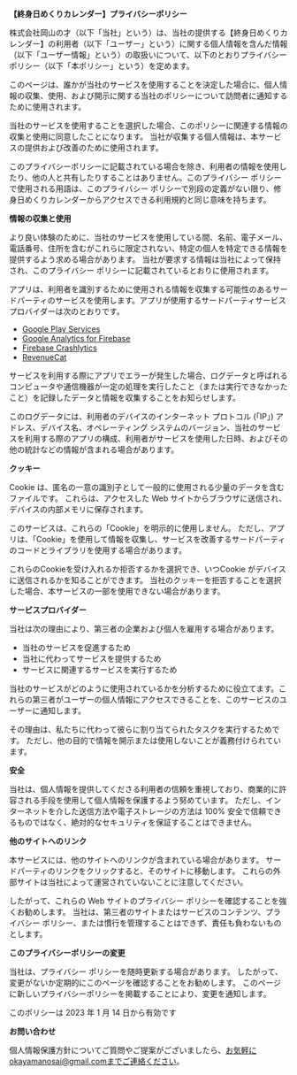 **【終身日めくりカレンダー】プライバシーポリシー**

株式会社岡山の才（以下「当社」という）は、当社の提供する【終身日めくりカレンダー】の利用者（以下「ユーザー」という）に関する個人情報を含んだ情報（以下「ユーザー情報」という）の取扱いについて、以下のとおりプライバシーポリシー（以下「本ポリシー」という）を定めます。

このページは、誰かが当社のサービスを使用することを決定した場合に、個人情報の収集、使用、および開示に関する当社のポリシーについて訪問者に通知するために使用されます。

当社のサービスを使用することを選択した場合、このポリシーに関連する情報の収集と使用に同意したことになります。 当社が収集する個人情報は、本サービスの提供および改善のために使用されます。

このプライバシーポリシーに記載されている場合を除き、利用者の情報を使用したり、他の人と共有したりすることはありません。このプライバシー ポリシーで使用される用語は、このプライバシー ポリシーで別段の定義がない限り、修身日めくりカレンダーからアクセスできる利用規約と同じ意味を持ちます。

**情報の収集と使用**

より良い体験のために、当社のサービスを使用している間、名前、電子メール、電話番号、住所を含むがこれらに限定されない、特定の個人を特定できる情報を提供するよう求める場合があります。 当社が要求する情報は当社によって保持され、このプライバシー ポリシーに記載されているとおりに使用されます。

アプリは、利用者を識別するために使用される情報を収集する可能性のあるサードパーティのサービスを使用します。アプリが使用するサードパーティサービスプロバイダーは次のとおりです。

*   [Google Play Services](https://www.google.com/policies/privacy/)
*   [Google Analytics for Firebase](https://firebase.google.com/policies/analytics)
*   [Firebase Crashlytics](https://firebase.google.com/support/privacy/)
*   [RevenueCat](https://www.revenuecat.com/privacy)

サービスを利用する際にアプリでエラーが発生した場合、ログデータと呼ばれる
コンピュータや通信機器が一定の処理を実行したこと（または実行できなかったこと）を記録したデータと情報を収集することをお知らせします。 

このログデータには、利用者のデバイスのインターネット プロトコル (「IP」) アドレス、デバイス名、オペレーティング システムのバージョン、当社のサービスを利用する際のアプリの構成、利用者がサービスを使用した日時、およびその他の統計などの情報が含まれる場合があります。

**クッキー**

Cookie は、匿名の一意の識別子として一般的に使用される少量のデータを含むファイルです。 これらは、アクセスした Web サイトからブラウザに送信され、デバイスの内部メモリに保存されます。

このサービスは、これらの「Cookie」を明示的に使用しません。 ただし、アプリは、「Cookie」を使用して情報を収集し、サービスを改善するサードパーティのコードとライブラリを使用する場合があります。

これらのCookieを受け入れるか拒否するかを選択でき、いつCookie がデバイスに送信されるかを知ることができます。 当社のクッキーを拒否することを選択した場合、本サービスの一部を使用できない場合があります。


**サービスプロバイダー**

当社は次の理由により、第三者の企業および個人を雇用する場合があります。

* 当社のサービスを促進するため
* 当社に代わってサービスを提供するため
* サービスに関連するサービスを実行するため

当社のサービスがどのように使用されているかを分析するために役立てます。これらの第三者がユーザーの個人情報にアクセスできることを、このサービスのユーザーに通知します。

その理由は、私たちに代わって彼らに割り当てられたタスクを実行するためです。 ただし、他の目的で情報を開示または使用しないことが義務付けられています。

**安全**

当社は、個人情報を提供してくださる利用者の信頼を重視しており、商業的に許容される手段を使用して個人情報を保護するよう努めています。 ただし、インターネットを介した送信方法や電子ストレージの方法は 100% 安全で信頼できるものではなく、絶対的なセキュリティを保証することはできません。

**他のサイトへのリンク**

本サービスには、他のサイトへのリンクが含まれている場合があります。 サードパーティのリンクをクリックすると、そのサイトに移動します。 これらの外部サイトは当社によって運営されていないことに注意してください。

したがって、これらの Web サイトのプライバシー ポリシーを確認することを強くお勧めします。 当社は、第三者のサイトまたはサービスのコンテンツ、プライバシー ポリシー、または慣行を管理することはできず、責任も負わないものとします。

**このプライバシーポリシーの変更**

当社は、プライバシー ポリシーを随時更新する場合があります。 したがって、変更がないか定期的にこのページを確認することをお勧めします。 このページに新しいプライバシーポリシーを掲載することにより、変更を通知します。

このポリシーは 2023 年 1 月 14 日から有効です

**お問い合わせ**

個人情報保護方針についてご質問やご提案がございましたら、お気軽にokayamanosai@gmail.comまでご連絡ください。
